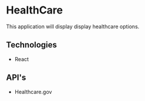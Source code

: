 # HealthCare

This application will display display healthcare options. 

## Technologies 

* React 

## API's

* Healthcare.gov